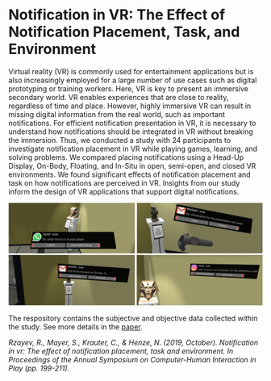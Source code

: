 # Notification in VR: The Effect of Notification Placement, Task, and Environment
Virtual reality (VR) is commonly used for entertainment applications but is also increasingly employed for a large number of use cases such as digital prototyping or training workers. Here, VR is key to present an immersive secondary world. VR enables experiences that are close to reality, regardless of time and place. However, highly immersive VR can result in missing digital information from the real world, such as important notifications. For efficient notification presentation in VR, it is necessary to understand how notifications should be integrated in VR without breaking the immersion. Thus, we conducted a study with 24 participants to investigate notification placement in VR while playing games, learning, and solving problems. We compared placing notifications using a Head-Up Display, On-Body, Floating, and In-Situ in open, semi-open, and closed VR environments. We found significant effects of notification placement and task on how notifications are perceived in VR. Insights from our study inform the design of VR applications that support digital notifications.

<img src="teaser.PNG" width="1000">

The respository contains the subjective and objective data collected within the study. See more details in the <a href="Notification-in-VR.pdf">paper</a>.

<i>Rzayev, R., Mayer, S., Krauter, C., & Henze, N. (2019, October). Notification in vr: The effect of notification placement, task and environment. In Proceedings of the Annual Symposium on Computer-Human Interaction in Play (pp. 199-211).</i>
